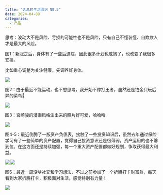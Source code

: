 ```yaml
---
title: "达总的生活周记 NO.5"
date: 2024-04-08
categories:
  - 产品
---
```



思考：波动大不是风险、亏损的可能性也不是风险，只有自己不懂装懂、自欺欺人才是最大的风险。

<!-- more -->

图1：新冠之后，身体有了一些后遗症，因此很多计划也耽搁了，也改变了我很多安排。

比如重心调整为关注健康，先调养好身体。

![](../../assets/images/placeholder.png)

图2：由于最近不能运动，也不想思考，我开始不停打王者，虽然还是铂金只玩后羿的菜鸟🙈

![](../../assets/images/placeholder.png)

图3：宫崎骏的漫画风格生出来的照片好可爱，哈哈哈

![](../../assets/images/placeholder.png)

图4-5：最近倒腾了一版资产负债表，接触了一些投资知识后，虽然去年通过保险学习有了一些简单的资产配置，觉得自己投资意识还是很薄弱，资产运用的也不够到位。在这方面还是持续加强，每一个重大资产配置都做好规划，争取获得最大利益。

![](../../assets/images/placeholder.png)![](../../assets/images/placeholder.png)

图6：最近一周没啥社交和学习想法，不过之前参加了一个折腾打卡财富群，每天看到大家折腾打卡，积极面对生活，感觉特别有力量！

![](../../assets/images/placeholder.png)